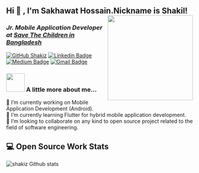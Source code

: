 <h2> Hi 👋 , I'm Sakhawat Hossain.Nickname is Shakil!
<img align='right' src="https://media.giphy.com/media/ieyl9zmCjO4b4t6qoY/giphy.gif" width="230">
<h3><p><em>Jr. Mobile Application Developer at <a href="https://bangladesh.savethechildren.net/">Save The Children in Bangladesh</em></p></h3>

[![GitHub Shakiz](https://img.shields.io/github/followers/shakiz?label=follow&style=social)](https://github.com/shakiz)
[![Linkedin Badge](https://img.shields.io/badge/sakhawat-hossain-blue?style=flat-square&logo=Linkedin&logoColor=white)](https://www.linkedin.com/in/sakhawat-hossain-762688127/) 
[![Medium Badge](https://img.shields.io/badge/-@shakil335-03a57a?style=flat-square&labelColor=000000&logo=Medium&link=https://medium.com/@shakil335)](https://medium.com/@shakil335)
[![Gmail Badge](https://img.shields.io/badge/sakhawat35-1335@diu.edu.bd-c14438?style=flat-square&logo=Gmail&logoColor=white&link=mailto:sakhawat35-1335@diu.edu.bd)](mailto:sakhawat35-1335@diu.edu.bd)

### <img src="https://media.giphy.com/media/VgCDAzcKvsR6OM0uWg/giphy.gif" width="50"> A little more about me...  

🔭 I’m currently working on Mobile Application Development (Android). <br />
🌱 I’m currently learning Flutter for hybrid mobile application development. <br />
👯 I’m looking to collaborate on any kind to open source project related to the field of software engineering. <br />


## 💻 Open Source Work Stats


![shakiz Github stats](https://github-readme-stats.vercel.app/api?username=shakiz&show_icons=true)



